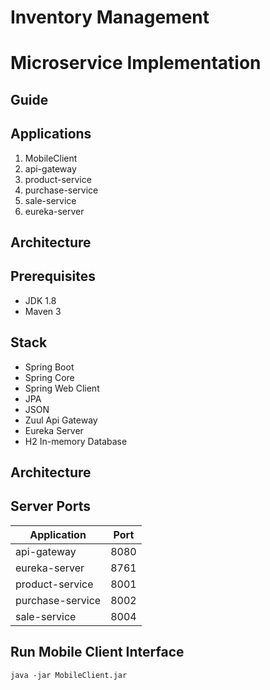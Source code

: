 # Inventory Management
# Microservice Implementation

## Guide

## Applications
1. MobileClient 
2. api-gateway 
3. product-service 
4. purchase-service 
5. sale-service 
6. eureka-server

## Architecture

## Prerequisites
- JDK 1.8
- Maven 3


## Stack

- Spring Boot
- Spring Core
- Spring Web Client
- JPA
- JSON
- Zuul Api Gateway
- Eureka Server
- H2 In-memory Database

## Architecture

## Server Ports
| Application      | Port |
|------------------|------|
|api-gateway       | 8080 |
|eureka-server     | 8761 |
|product-service   | 8001 |
|purchase-service  | 8002 |
|sale-service      | 8004 |

## Run Mobile Client Interface
``
java -jar MobileClient.jar
``